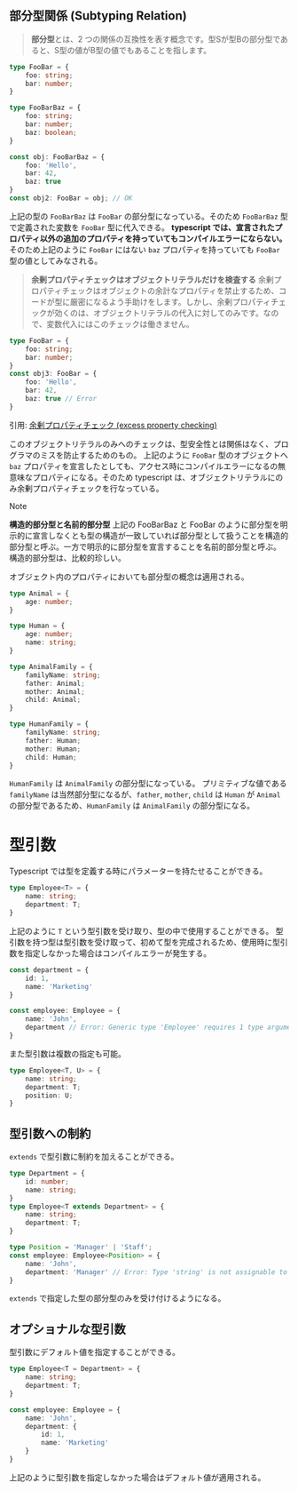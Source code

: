 ## 部分型関係 (Subtyping Relation)
> **部分型**とは、2 つの関係の互換性を表す概念です。型Sが型Bの部分型であると、S型の値がB型の値でもあることを指します。

```typescript
type FooBar = {
    foo: string;
    bar: number;
}

type FooBarBaz = {
    foo: string;
    bar: number;
    baz: boolean;
}

const obj: FooBarBaz = {
    foo: 'Hello',
    bar: 42,
    baz: true
}
const obj2: FooBar = obj; // OK
```

上記の型の `FooBarBaz` は `FooBar` の部分型になっている。そのため `FooBarBaz` 型で定義された変数を `FooBar` 型に代入できる。
**typescript では、宣言されたプロパティ以外の追加のプロパティを持っていてもコンパイルエラーにならない。**
そのため上記のように `FooBar` にはない `baz` プロパティを持っていても `FooBar` 型の値としてみなされる。

> **余剰プロパティチェックはオブジェクトリテラルだけを検査する**
余剰プロパティチェックはオブジェクトの余計なプロパティを禁止するため、コードが型に厳密になるよう手助けをします。しかし、余剰プロパティチェックが効くのは、オブジェクトリテラルの代入に対してのみです。なので、変数代入にはこのチェックは働きません。
```typescript
type FooBar = {
    foo: string;
    bar: number;
}
const obj3: FooBar = {
    foo: 'Hello',
    bar: 42,
    baz: true // Error
}
```
引用: [余剰プロパティチェック (excess property checking)](https://typescriptbook.jp/reference/values-types-variables/object/excess-property-checking)

このオブジェクトリテラルのみへのチェックは、型安全性とは関係はなく、プログラマのミスを防止するためのもの。
上記のように `FooBar` 型のオブジェクトへ `baz` プロパティを宣言したとしても、アクセス時にコンパイルエラーになるの無意味なプロパティになる。そのため typescript は、オブジェクトリテラルにのみ余剰プロパティチェックを行なっている。


> [!NOTE]
**構造的部分型と名前的部分型**
上記の FooBarBaz と FooBar のように部分型を明示的に宣言しなくとも型の構造が一致していれば部分型として扱うことを構造的部分型と呼ぶ。一方で明示的に部分型を宣言することを名前的部分型と呼ぶ。
構造的部分型は、比較的珍しい。

オブジェクト内のプロパティにおいても部分型の概念は適用される。

```typescript
type Animal = {
    age: number;
}

type Human = {
    age: number;
    name: string;
}

type AnimalFamily = {
    familyName: string;
    father: Animal;
    mother: Animal;
    child: Animal;
}

type HumanFamily = {
    familyName: string;
    father: Human;
    mother: Human;
    child: Human;
}
```

`HumanFamily` は `AnimalFamily` の部分型になっている。
プリミティブな値である `familyName` は当然部分型になるが、`father`, `mother`, `child` は `Human` が `Animal` の部分型であるため、`HumanFamily` は `AnimalFamily` の部分型になる。


# 型引数

Typescript では型を定義する時にパラメーターを持たせることができる。

```typescript
type Employee<T> = {
    name: string;
    department: T;
}
```

上記のように `T` という型引数を受け取り、型の中で使用することができる。
型引数を持つ型は型引数を受け取って、初めて型を完成されるため、使用時に型引数を指定しなかった場合はコンパイルエラーが発生する。

```typescript
const department = {
    id: 1,
    name: 'Marketing'
}

const employee: Employee = {
    name: 'John',
    department // Error: Generic type 'Employee' requires 1 type argument(s).
}
```

また型引数は複数の指定も可能。

```typescript
type Employee<T, U> = {
    name: string;
    department: T;
    position: U;
}
```

## 型引数への制約

`extends` で型引数に制約を加えることができる。

```typescript
type Department = {
    id: number;
    name: string;
}
type Employee<T extends Department> = {
    name: string;
    department: T;
}

type Position = 'Manager' | 'Staff';
const employee: Employee<Position> = {
    name: 'John',
    department: 'Manager' // Error: Type 'string' is not assignable to type 'Position'.
}
```

`extends` で指定した型の部分型のみを受け付けるようになる。


## オプショナルな型引数

型引数にデフォルト値を指定することができる。

```typescript
type Employee<T = Department> = {
    name: string;
    department: T;
}

const employee: Employee = {
    name: 'John',
    department: {
        id: 1,
        name: 'Marketing'
    }
}
```
上記のように型引数を指定しなかった場合はデフォルト値が適用される。

